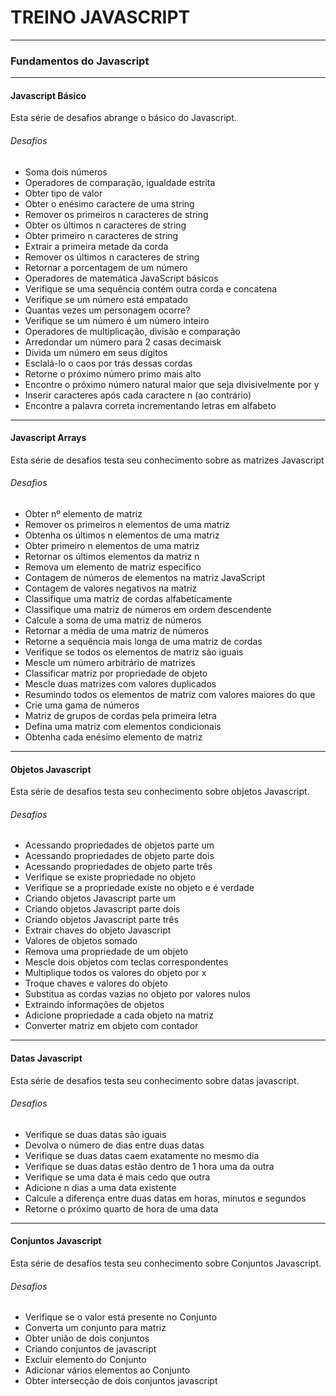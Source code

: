 # TREINO JAVASCRIPT #
---
### Fundamentos do Javascript ###
---
#### Javascript Básico
Esta série de desafios abrange o básico do Javascript.
###### Desafios
- Soma dois números
- Operadores de comparação, igualdade estrita
- Obter tipo de valor
- Obter o enésimo caractere de uma string
- Remover os primeiros n caracteres de string
- Obter os últimos n caracteres de string
- Obter primeiro n caracteres de string
- Extrair a primeira metade da corda
- Remover os últimos n caracteres de string
- Retornar a porcentagem de um número
- Operadores de matemática JavaScript básicos
- Verifique se uma sequência contém outra corda e concatena
- Verifique se um número está empatado
- Quantas vezes um personagem ocorre?
- Verifique se um número é um número inteiro
- Operadores de multiplicação, divisão e comparação
- Arredondar um número para 2 casas decimaisk
- Divida um número em seus dígitos
- Esclalá-lo o caos por trás dessas cordas
- Retorne o próximo número primo mais alto
- Encontre o próximo número natural maior que seja divisivelmente por y
- Inserir caracteres após cada caractere n (ao contrário)
- Encontre a palavra correta incrementando letras em alfabeto

---

#### Javascript Arrays
Esta série de desafios testa seu conhecimento sobre as matrizes Javascript
###### Desafios
- Obter nº elemento de matriz
- Remover os primeiros n elementos de uma matriz
- Obtenha os últimos n elementos de uma matriz
- Obter primeiro n elementos de uma matriz
- Retornar os últimos elementos da matriz n
- Remova um elemento de matriz específico
- Contagem de números de elementos na matriz JavaScript
- Contagem de valores negativos na matriz
- Classifique uma matriz de cordas alfabeticamente
- Classifique uma matriz de números em ordem descendente
- Calcule a soma de uma matriz de números
- Retornar a média de uma matriz de números
- Retorne a sequência mais longa de uma matriz de cordas
- Verifique se todos os elementos de matriz são iguais
- Mescle um número arbitrário de matrizes
- Classificar matriz por propriedade de objeto
- Mescle duas matrizes com valores duplicados
- Resumindo todos os elementos de matriz com valores maiores do que
- Crie uma gama de números
- Matriz de grupos de cordas pela primeira letra
- Defina uma matriz com elementos condicionais
- Obtenha cada enésimo elemento de matriz
---
#### Objetos Javascript
Esta série de desafios testa seu conhecimento sobre objetos Javascript.
###### Desafios
- Acessando propriedades de objetos parte um
- Acessando propriedades de objeto parte dois
- Acessando propriedades de objeto parte três
- Verifique se existe propriedade no objeto
- Verifique se a propriedade existe no objeto e é verdade
- Criando objetos Javascript parte um
- Criando objetos Javascript parte dois
- Criando objetos Javascript parte três
- Extrair chaves do objeto Javascript
- Valores de objetos somado
- Remova uma propriedade de um objeto
- Mescle dois objetos com teclas correspondentes
- Multiplique todos os valores do objeto por x
- Troque chaves e valores do objeto
- Substitua as cordas vazias no objeto por valores nulos
- Extraindo informações de objetos
- Adicione propriedade a cada objeto na matriz
- Converter matriz em objeto com contador
---
#### Datas Javascript
Esta série de desafios testa seu conhecimento sobre datas javascript.
###### Desafios
- Verifique se duas datas são iguais
- Devolva o número de dias entre duas datas
- Verifique se duas datas caem exatamente no mesmo dia
- Verifique se duas datas estão dentro de 1 hora uma da outra
- Verifique se uma data é mais cedo que outra
- Adicione n dias a uma data existente
- Calcule a diferença entre duas datas em horas, minutos e segundos
- Retorne o próximo quarto de hora de uma data
---
#### Conjuntos Javascript
Esta série de desafios testa seu conhecimento sobre Conjuntos Javascript.
###### Desafios
- Verifique se o valor está presente no Conjunto
- Converta um conjunto para matriz
- Obter união de dois conjuntos
- Criando conjuntos de javascript
- Excluir elemento do Conjunto
- Adicionar vários elementos ao Conjunto
- Obter intersecção de dois conjuntos javascript